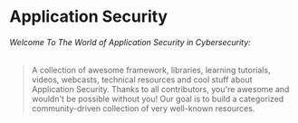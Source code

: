 # Application Security

######  Welcome To The World of Application Security in Cybersecurity:
> A collection of awesome framework, libraries, learning tutorials, videos, webcasts, technical resources and cool stuff about Application Security.
> Thanks to all contributors, you're awesome and wouldn't be possible without you! Our goal is to build a categorized community-driven collection of very well-known resources.

